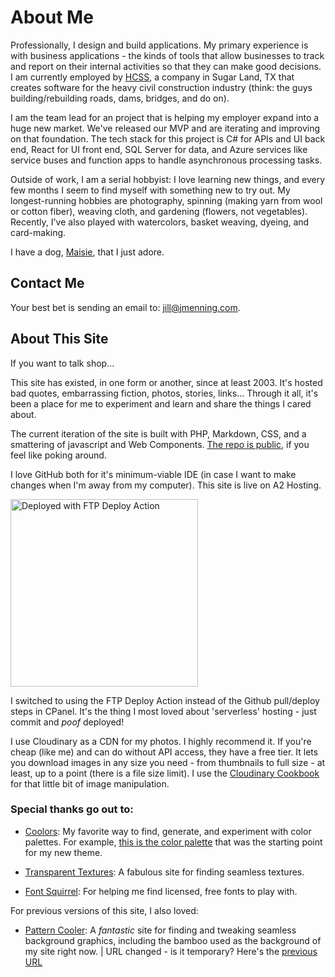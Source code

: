 # About Me
		
Professionally, I design and build applications. My primary experience is with business applications - the kinds of tools that allow businesses
to track and report on their internal activities so that they can make good decisions. I am currently
employed by <a href="http://www.hcss.com">HCSS</a>, a company in Sugar Land, TX that creates software for the heavy civil construction industry (think: the guys building/rebuilding roads, dams, bridges, and do on).

I am the team lead for an project that is helping my employer expand into a huge new market. We've released our MVP and are iterating and improving on that foundation. The tech stack for this project is C# for APIs and UI back end, React for UI front end, SQL Server for data, and Azure services like service buses and function apps to handle asynchronous processing tasks.

Outside of work, I am a serial hobbyist: I love learning new things, and every few months I seem to
find myself with something new to try out. My longest-running hobbies are photography, spinning (making yarn from wool or cotton fiber), weaving cloth, and gardening (flowers, not vegetables). Recently, I've also played with watercolors, basket weaving, dyeing, and card-making.

I have a dog, [Maisie](/pets/maisie), that I just adore.

## Contact Me

Your best bet is sending an email to: <a href="mailto:jill@jmenning.com">jill@jmenning.com</a>.

## About This Site

If you want to talk shop...
	
This site has existed, in one form or another, since at least 2003. It's hosted bad quotes, embarrassing fiction, 
photos, stories, links... Through it all, it's been a place for me to experiment and learn and share the things I cared about.

The current iteration of the site is built with PHP, Markdown, CSS, and a smattering of javascript and Web Components. <a href="https://github.com/aseradyn/flagon-with-a-dragon">The repo is public</a>, if you feel like poking around.

I love GitHub both for it's minimum-viable IDE (in case I want to make changes when I'm away from my computer). This site is live on A2 Hosting.

<a href="https://github.com/SamKirkland/FTP-Deploy-Action">
    <img alt="Deployed with FTP Deploy Action" src="https://img.shields.io/badge/Deployed With-FTP DEPLOY ACTION-%3CCOLOR%3E?style=for-the-badge&color=0077b6" style="width: 300px">
</a>

I switched to using the FTP Deploy Action instead of the Github pull/deploy steps in CPanel. It's the thing I most loved about 'serverless' hosting - just commit and *poof* deployed!

I use Cloudinary as a CDN for my photos. I highly recommend it. If you're cheap (like me) and can do without API access, they have a free tier. It lets you 
download images in any size you need - from thumbnails to full size - at least, up to a point (there is a file size limit). I use the
<a href="https://cloudinary.com/cookbook">Cloudinary Cookbook</a> for that little bit of image manipulation.
	
### Special thanks go out to:

* <a href="https://coolors.co/">Coolors</a>: My favorite way to find, generate, and experiment with color palettes. For example, [this is the color palette](https://coolors.co/palette/03071e-370617-6a040f-9d0208-d00000-dc2f02-e85d04-f48c06-faa307-ffba08) that was the starting point for my new theme.

* <a href="https://www.transparenttextures.com/">Transparent Textures</a>: A fabulous site for finding seamless textures.

* <a href="https://www.fontsquirrel.com/">Font Squirrel</a>: For helping me find licensed, free fonts to play with.

For previous versions of this site, I also loved:

* [Pattern Cooler](https://sc.squirrel.ws/): A <em>fantastic</em> site for finding and tweaking seamless background graphics, including the bamboo used as the background of my site right now. | URL changed - is it temporary? Here's the [previous URL](https://www.patterncooler.com/)
